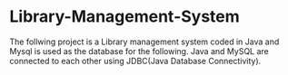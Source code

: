 # Library-Management-System
The follwing project is a Library management system coded in Java and Mysql is used as the database for the following.
Java and MySQL are connected to each other using JDBC(Java Database Connectivity).
